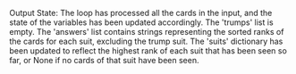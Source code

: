 Output State: The loop has processed all the cards in the input, and the state of the variables has been updated accordingly. The 'trumps' list is empty. The 'answers' list contains strings representing the sorted ranks of the cards for each suit, excluding the trump suit. The 'suits' dictionary has been updated to reflect the highest rank of each suit that has been seen so far, or None if no cards of that suit have been seen.